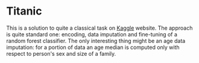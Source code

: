 # Titanic

This is a solution to quite a classical task on [Kaggle](https://www.kaggle.com/competitions/titanic/) website. The approach is quite standard one: encoding, data imputation and fine-tuning of a random forest classifier. The only interesting thing might be an age data imputation: for a portion of data an age median is computed only with respect to person's sex and size of a family.


